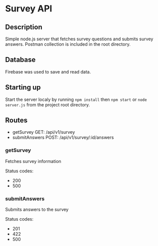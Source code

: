 # Survey API

## Description

Simple node.js server that fetches survey questions and submits survey answers. Postman collection is included in the root directory.

## Database

Firebase was used to save and read data.

## Starting up

Start the server localy by running `npm install` then `npm start` or `node server.js` from the project root directory.

## Routes
- getSurvey GET: /api/v1/survey
- submitAnswers POST: /api/v1/survey/:id/answers

### getSurvey
Fetches survey information

Status codes:
- 200
- 500

### submitAnswers
Submits answers to the survey 

Status codes:
- 201
- 422
- 500
